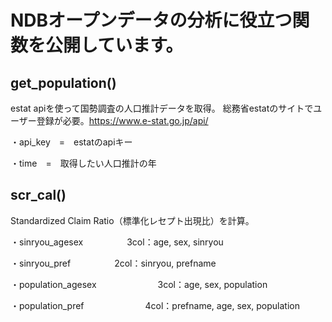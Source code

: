 # NDBオープンデータの分析に役立つ関数を公開しています。

## get_population()
estat apiを使って国勢調査の人口推計データを取得。
総務省estatのサイトでユーザー登録が必要。https://www.e-stat.go.jp/api/

・api_key　=　estatのapiキー

・time　=　取得したい人口推計の年

## scr_cal()
Standardized Claim Ratio（標準化レセプト出現比）を計算。

・sinryou_agesex　　　　　3col：age, sex, sinryou

・sinryou_pref　　　　　2col：sinryou, prefname

・population_agesex　　　　　　　3col：age, sex, population

・population_pref　　　　　　　4col：prefname, age, sex, population

